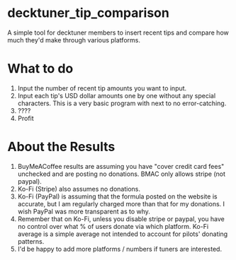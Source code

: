 # decktuner_tip_comparison
 A simple tool for decktuner members to insert recent tips and compare how much they'd make through various platforms. 
 
# What to do
1. Input the number of recent tip amounts you want to input.
2. Input each tip's USD dollar amounts one by one without any special characters. This is a very basic program with next to no error-catching. 
3. ????
4. Profit

# About the Results
1. BuyMeACoffee results are assuming you have "cover credit card fees" unchecked and are posting no donations. BMAC only allows stripe (not paypal). 
2. Ko-Fi (Stripe) also assumes no donations.
3. Ko-Fi (PayPal) is assuming that the formula posted on the website is accurate, but I am regularly charged more than that for my donations. I wish PayPal was more transparent as to why.
4. Remember that on Ko-Fi, unless you disable stripe or paypal, you have no control over what % of users donate via which platform. Ko-Fi average is a simple average not intended to account for pilots' donating patterns. 
5. I'd be happy to add more platforms / numbers if tuners are interested.
